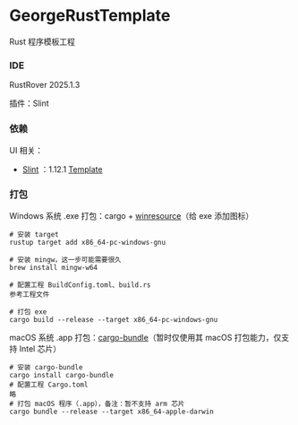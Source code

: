 # GeorgeRustTemplate
Rust 程序模板工程



### IDE

RustRover 2025.1.3

插件：Slint



### 依赖

UI 相关：

- [Slint](https://slint.dev/) ：1.12.1  [Template](https://github.com/slint-ui/slint-rust-template)



### 打包

Windows 系统 .exe 打包：cargo + [winresource](https://github.com/BenjaminRi/winresource)（给 exe 添加图标）

```shell
# 安装 target
rustup target add x86_64-pc-windows-gnu

# 安装 mingw，这一步可能需要很久
brew install mingw-w64

# 配置工程 BuildConfig.toml、build.rs
参考工程文件

# 打包 exe
cargo build --release --target x86_64-pc-windows-gnu
```



macOS 系统 .app 打包：[cargo-bundle](https://github.com/burtonageo/cargo-bundle)（暂时仅使用其 macOS 打包能力，仅支持 Intel 芯片）

```shell
# 安装 cargo-bundle
cargo install cargo-bundle
# 配置工程 Cargo.toml
略
# 打包 macOS 程序（.app），备注：暂不支持 arm 芯片
cargo bundle --release --target x86_64-apple-darwin
```



